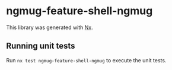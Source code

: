 # ngmug-feature-shell-ngmug

This library was generated with [Nx](https://nx.dev).

## Running unit tests

Run `nx test ngmug-feature-shell-ngmug` to execute the unit tests.
